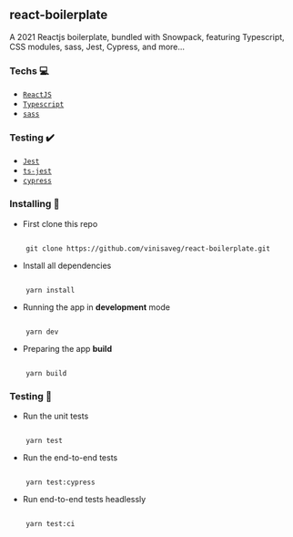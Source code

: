 ## react-boilerplate

A 2021 Reactjs boilerplate, bundled with Snowpack, featuring Typescript, CSS modules, sass, Jest, Cypress, and more...

### Techs :computer:

- [`ReactJS`](https://pt-br.reactjs.org)
- [`Typescript`](https://www.typescriptlang.org)
- [`sass`](https://sass-lang.com)

### Testing :heavy_check_mark:

- [`Jest`](https://jestjs.io)
- [`ts-jest`](https://kulshekhar.github.io/ts-jest/)
- [`cypress`](https://www.cypress.io/)

### Installing :construction_worker:

- First clone this repo

```

    git clone https://github.com/vinisaveg/react-boilerplate.git

```

- Install all dependencies

```

    yarn install

```

- Running the app in **development** mode

```

    yarn dev

```

- Preparing the app **build**

```

    yarn build

```

### Testing :rotating_light:

- Run the unit tests

```

    yarn test

```

- Run the end-to-end tests

```

    yarn test:cypress

```

- Run end-to-end tests headlessly

```

    yarn test:ci

```
